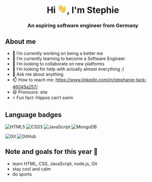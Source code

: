 <h1 align="center">Hi <img width="30px" margin="0px" src="https://raw.githubusercontent.com/ABSphreak/ABSphreak/master/gifs/Hi.gif">, I'm Stephie</h1>
<h3 align="center">An aspiring software engineer from Germany</h3>

## About me

- 🔭 I’m currently working on being a better me
- 🌱 I’m currently learning to become a Software Engineer
- 👯 I’m looking to collaborate on new platforms
- 🤔 I’m looking for help with actually almost everything ;)
- 💬 Ask me about anything
- 📫 How to reach me: https://www.linkedin.com/in/stephanie-tack-46045a257/
- 😄 Pronouns: she
- ⚡ Fun fact: Hippos can’t swim

## Language badges

![HTML5](https://img.shields.io/badge/HTML5-E34F26?style=flat&logo=html5&logoColor=white)
![CSS3](https://img.shields.io/badge/CSS3-1572B6?style=flat&logo=css3)
![JavaScript](https://img.shields.io/badge/JavaScript-555555?style=flat&logo=javascript)
![MongoDB](https://img.shields.io/badge/MongoDB-555555?style=flat&logo=mongodb)

![Git](https://img.shields.io/badge/Git-555555?style=flat-square&logo=git)
![GitHub](https://img.shields.io/badge/GitHub-181717?style=flat-square&logo=github)


## Note and goals for this year 🎯
- learn HTML, CSS, JavaScript, node.js, Git
- stay cool and calm
- do sports
